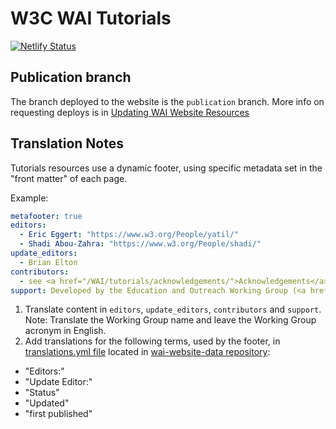 # W3C WAI Tutorials

[![Netlify Status](https://api.netlify.com/api/v1/badges/18912a88-8e9a-4e29-aa25-bc6f4c0467c3/deploy-status)](https://app.netlify.com/sites/wai-tutorials2/deploys)

## Publication branch

The branch deployed to the website is the `publication` branch. More info on requesting deploys is in [Updating WAI Website Resources](https://wai-website-theme.netlify.app/workflow/)

## Translation Notes

Tutorials resources use a dynamic footer, using specific metadata set in the "front matter" of each page.

Example:
```yaml
metafooter: true
editors:
  - Eric Eggert: "https://www.w3.org/People/yatil/"
  - Shadi Abou-Zahra: "https://www.w3.org/People/shadi/"
update_editors:
  - Brian Elton
contributors:
  - see <a href="/WAI/tutorials/acknowledgements/">Acknowledgements</a>
support: Developed by the Education and Outreach Working Group (<a href="https://www.w3.org/groups/wg/eowg">EOWG</a>). Developed with support from the <a href="https://www.w3.org/WAI/ACT/">WAI-ACT project</a>, co-funded by the <strong>European Commission <abbr title="Information Society Technologies">IST</abbr> Programme</strong>.
```

1. Translate content in `editors`, `update_editors`, `contributors` and `support`.\
Note: Translate the Working Group name and leave the Working Group acronym in English.
2. Add translations for the following terms, used by the footer, in [translations.yml file](https://github.com/w3c/wai-website-data/blob/master/translations.yml) located in [wai-website-data repository](https://github.com/w3c/wai-website-data/):
- "Editors:"
- "Update Editor:"
- "Status"
- "Updated"
- "first published"